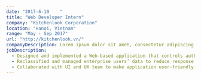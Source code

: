 ```yaml
---
date: "2017-6-10    "
title: "Web Developer Intern"
company: "Kitchenlook Corporation"
location: "Hanoi, Vietnam"
range: "May - Sep 2017"
url: "http://kitchenlook.vn/"
companyDescription: Lorem ipsum dolor sit amet, consectetur adipiscing elit, sed do eiusmod tempor incididunt ut labore et dolore magna aliqua. Pretium lectus quam id leo in vitae turpis massa. Faucibus pulvinar elementum integer enim neque volutpat ac tincidunt vitae. Fermentum dui faucibus in ornare. Ornare aenean euismod elementum nisi quis eleifend. Sed adipiscing diam donec adipiscing tristique risus nec feugiat in. Arcu dui vivamus arcu felis bibendum ut tristique. Facilisi cras fermentum odio eu. Orci sagittis eu volutpat odio facilisis mauris. Imperdiet proin fermentum leo vel.
jobDescription:
  - Designed and implemented a Web-based application that controls authority levels in database transactions and minimalizes security problems using NodeJS.
  - Reclassified and managed enterprise users’ data to reduce response time of search.
  - Collaborated with UI and UX team to make application user-friendly using GSAP.
---
```

